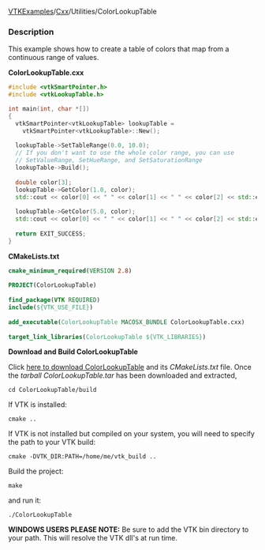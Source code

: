 [VTKExamples](/index/)/[Cxx](/Cxx)/Utilities/ColorLookupTable

### Description
This example shows how to create a table of colors that map from a continuous range of values.

**ColorLookupTable.cxx**
```c++
#include <vtkSmartPointer.h>
#include <vtkLookupTable.h>

int main(int, char *[])
{
  vtkSmartPointer<vtkLookupTable> lookupTable = 
    vtkSmartPointer<vtkLookupTable>::New();
  
  lookupTable->SetTableRange(0.0, 10.0);
  // If you don't want to use the whole color range, you can use
  // SetValueRange, SetHueRange, and SetSaturationRange
  lookupTable->Build();
  
  double color[3];
  lookupTable->GetColor(1.0, color);
  std::cout << color[0] << " " << color[1] << " " << color[2] << std::endl;
  
  lookupTable->GetColor(5.0, color);
  std::cout << color[0] << " " << color[1] << " " << color[2] << std::endl;
  
  return EXIT_SUCCESS;
}
```
**CMakeLists.txt**
```cmake
cmake_minimum_required(VERSION 2.8)
 
PROJECT(ColorLookupTable)
 
find_package(VTK REQUIRED)
include(${VTK_USE_FILE})
 
add_executable(ColorLookupTable MACOSX_BUNDLE ColorLookupTable.cxx)
 
target_link_libraries(ColorLookupTable ${VTK_LIBRARIES})
```

**Download and Build ColorLookupTable**

Click [here to download ColorLookupTable](https://github.com/lorensen/VTKWikiExamplesTarballs/raw/master/ColorLookupTable.tar) and its *CMakeLists.txt* file.
Once the *tarball ColorLookupTable.tar* has been downloaded and extracted,
```
cd ColorLookupTable/build 
```
If VTK is installed:
```
cmake ..
```
If VTK is not installed but compiled on your system, you will need to specify the path to your VTK build:
```
cmake -DVTK_DIR:PATH=/home/me/vtk_build ..
```
Build the project:
```
make
```
and run it:
```
./ColorLookupTable
```
**WINDOWS USERS PLEASE NOTE:** Be sure to add the VTK bin directory to your path. This will resolve the VTK dll's at run time.

